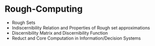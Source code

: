 # Rough-Computing
  * Rough Sets
  * Indiscernibility Relation and Properties of Rough set approximations
  * Discernibility Matrix and Discernibility Function
  * Reduct and Core Computation in Information/Decision Systems



